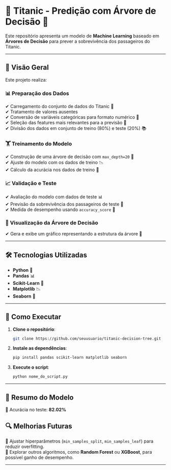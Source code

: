 # 🌊 Titanic - Predição com Árvore de Decisão 🌳

Este repositório apresenta um modelo de **Machine Learning** baseado em **Árvores de Decisão** para prever a sobrevivência dos passageiros do Titanic.

---

## 📌 Visão Geral
Este projeto realiza:

### 📊 **Preparação dos Dados**
✔ Carregamento do conjunto de dados do Titanic 📂  
✔ Tratamento de valores ausentes  
✔ Conversão de variáveis categóricas para formato numérico 🔄  
✔ Seleção das features mais relevantes para a previsão 🎯  
✔ Divisão dos dados em conjunto de treino (80%) e teste (20%) 📚  

### 🏋️ **Treinamento do Modelo**
✔ Construção de uma árvore de decisão com `max_depth=20` 🌳  
✔ Ajuste do modelo com os dados de treino 📉  
✔ Cálculo da acurácia nos dados de treino 🎯  

### 📈 **Validação e Teste**
✔ Avaliação do modelo com dados de teste 📊  
✔ Previsão da sobrevivência dos passageiros de teste 🚢  
✔ Medida de desempenho usando `accuracy_score` 📏  

### 🌲 **Visualização da Árvore de Decisão**
✔ Gera e exibe um gráfico representando a estrutura da árvore 🌿  

---

## 🛠 Tecnologias Utilizadas
- **Python** 🐍
- **Pandas** 📊
- **Scikit-Learn** 🤖
- **Matplotlib** 📉
- **Seaborn** 🎨

---

## 🚀 Como Executar

1. **Clone o repositório**:
   ```bash
   git clone https://github.com/seuusuario/titanic-decision-tree.git
   ```

2. **Instale as dependências**:
   ```bash
   pip install pandas scikit-learn matplotlib seaborn
   ```

3. **Execute o script**:
   ```bash
   python nome_do_script.py
   ```

---

## 📌 Resumo do Modelo  
📌 Acurácia no teste: **82.02%**  
 

## 🔍 Melhorias Futuras
🔹 Ajustar hiperparâmetros (`min_samples_split`, `min_samples_leaf`) para reduzir overfitting.  
🔹 Explorar outros algoritmos, como **Random Forest** ou **XGBoost**, para possível ganho de desempenho.  

---

